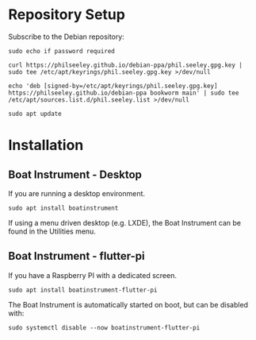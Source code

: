 # Repository Setup

Subscribe to the Debian repository:

```shell
sudo echo if password required

curl https://philseeley.github.io/debian-ppa/phil.seeley.gpg.key | sudo tee /etc/apt/keyrings/phil.seeley.gpg.key >/dev/null

echo 'deb [signed-by=/etc/apt/keyrings/phil.seeley.gpg.key] https://philseeley.github.io/debian-ppa bookworm main' | sudo tee /etc/apt/sources.list.d/phil.seeley.list >/dev/null

sudo apt update
```

# Installation

## Boat Instrument - Desktop

If you are running a desktop environment.

```shell
sudo apt install boatinstrument
```
If using a menu driven desktop (e.g. LXDE), the Boat Instrument can be found in the Utilities menu.

## Boat Instrument - flutter-pi

If you have a Raspberry PI with a dedicated screen.

```shell
sudo apt install boatinstrument-flutter-pi
```
The Boat Instrument is automatically started on boot, but can be disabled with:
```shell
sudo systemctl disable --now boatinstrument-flutter-pi
```
